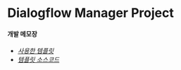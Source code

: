 # Dialogflow Manager Project

#### 개발 메모장
- [*사용한 템플릿*](https://startbootstrap.com/themes/sb-admin-2/)
- [*템플릿 소스코드*](https://github.com/BlackrockDigital/startbootstrap-sb-admin-2)